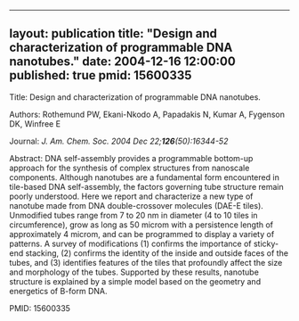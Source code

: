 
---
layout: publication
title:  "Design and characterization of programmable DNA nanotubes."
date:   2004-12-16 12:00:00
published: true
pmid: 15600335
---

Title: Design and characterization of programmable DNA nanotubes.

Authors: Rothemund PW, Ekani-Nkodo A, Papadakis N, Kumar A, Fygenson DK, Winfree E

Journal: *J. Am. Chem. Soc. 2004 Dec 22;**126**(50):16344-52*

Abstract: DNA self-assembly provides a programmable bottom-up approach for the synthesis of complex structures from nanoscale components. Although nanotubes are a fundamental form encountered in tile-based DNA self-assembly, the factors governing tube structure remain poorly understood. Here we report and characterize a new type of nanotube made from DNA double-crossover molecules (DAE-E tiles). Unmodified tubes range from 7 to 20 nm in diameter (4 to 10 tiles in circumference), grow as long as 50 microm with a persistence length of approximately 4 microm, and can be programmed to display a variety of patterns. A survey of modifications (1) confirms the importance of sticky-end stacking, (2) confirms the identity of the inside and outside faces of the tubes, and (3) identifies features of the tiles that profoundly affect the size and morphology of the tubes. Supported by these results, nanotube structure is explained by a simple model based on the geometry and energetics of B-form DNA.

PMID: 15600335

